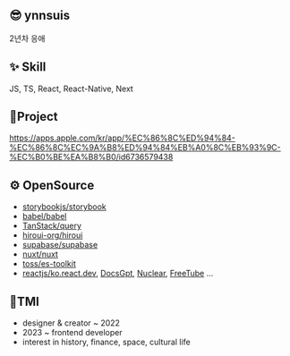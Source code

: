 ## 😎 ynnsuis
2년차 응애

## ✨ Skill
JS, TS, React, React-Native, Next

## 📱Project
https://apps.apple.com/kr/app/%EC%86%8C%ED%94%84-%EC%86%8C%EC%9A%B8%ED%94%84%EB%A0%8C%EB%93%9C-%EC%B0%BE%EA%B8%B0/id6736579438

## ⚙️ OpenSource
- [storybookjs/storybook](https://github.com/storybookjs/storybook/pull/26911)
- [babel/babel](https://github.com/babel/babel/pulls?q=author%3Asossost+)
- [TanStack/query](https://github.com/TanStack/query/pulls?q=author%3Asossost)
- [hiroui-org/hiroui](https://github.com/heroui-inc/heroui/pulls?q=author%3Asossost)
- [supabase/supabase](https://github.com/supabase/supabase/pulls?q=author%3Asossost)
- [nuxt/nuxt](https://github.com/nuxt/nuxt/pulls?q=author%3Asossost)
- [toss/es-toolkit](https://github.com/toss/es-toolkit/pulls?q=author%3Asossost)
- [reactjs/ko.react.dev](https://github.com/reactjs/ko.react.dev/pulls?q=author%3Asossost), [DocsGpt](https://github.com/arc53/DocsGPT/pulls?q=author%3Asossost), [Nuclear](https://github.com/nukeop/nuclear/pulls?q=author%3Asossost), [FreeTube](https://github.com/FreeTubeApp/FreeTube/pulls?q=author%3Asossost) ... 

## 📖TMI
- designer & creator ~ 2022
- 2023 ~ frontend developer
- interest in history, finance, space, cultural life

